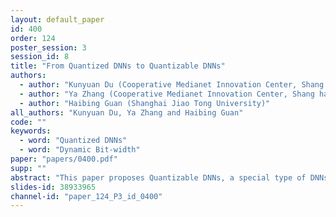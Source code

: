 ```yaml
---
layout: default_paper
id: 400
order: 124
poster_session: 3
session_id: 8
title: "From Quantized DNNs to Quantizable DNNs"
authors:
  - author: "Kunyuan Du (Cooperative Medianet Innovation Center, Shang hai Jiao Tong University)"
  - author: "Ya Zhang (Cooperative Medianet Innovation Center, Shang hai Jiao Tong University)"
  - author: "Haibing Guan (Shanghai Jiao Tong University)"
all_authors: "Kunyuan Du, Ya Zhang and Haibing Guan"
code: ""
keywords:
  - word: "Quantized DNNs"
  - word: "Dynamic Bit-width"
paper: "papers/0400.pdf"
supp: ""
abstract: "This paper proposes Quantizable DNNs, a special type of DNNs that can flexibly quantize its bit-width (denoted as `bit modes' thereafter) during execution without further re-training. To simultaneously optimize all bit modes, a combinational loss of all bit modes is proposed, which enforces consistent predictions ranging from low-bit mode to 32-bit mode. This consistency-based loss may also be viewed as certain form of regularization during training. Because outputs of matrix multiplication in different bit modes have different distributions, we introduce Bit-Specific Batch Normalization so as to reduce conflicts among different bit modes. Experiments on CIFAR100 and ImageNet have shown that compared to quantized DNNs, quantizable DNNs not only have much better flexibility, but also achieve even higher classification accuracy. Ablation studies further verify that the regularization through the consistency-based loss indeed improves the model's generalization performance. Source codes will be released in the future."
slides-id: 38933965
channel-id: "paper_124_P3_id_0400"
---
```

